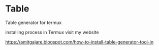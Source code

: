 # Table
Table generator for termux 

installing process in Termux visit my website 

https://amitgajare.blogspot.com/how-to-install-table-generator-tool-in
